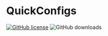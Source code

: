 # QuickConfigs

[![GitHub license](https://img.shields.io/badge/LICENSE-MIT-blue)](https://github.com/rootx94/QuickConfigs/blob/master/LICENSE) ![GitHub downloads](https://img.shields.io/badge/DOWNLOADS-5M-blue)
